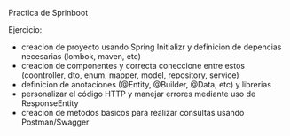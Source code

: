 Practica de Sprinboot

Ejercicio:
- creacion de proyecto usando Spring Initializr y definicion de depencias necesarias (lombok, maven, etc)
- creacion de componentes y correcta coneccione entre estos (coontroller, dto, enum, mapper, model, repository, service)
- definicion de anotaciones (@Entity, @Builder, @Data, etc) y librerias
- personalizar el código HTTP y manejar errores mediante uso de ResponseEntity
- creacion de metodos basicos para realizar consultas usando Postman/Swagger